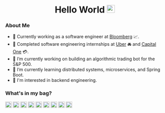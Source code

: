 <div align="center">
    <h1> Hello World <img src="https://media.giphy.com/media/hvRJCLFzcasrR4ia7z/giphy.gif" width="25px"></h1>
</div>

<p align="center">

### About Me
- 💼 Currently working as a software engineer at [Bloomberg](https://www.bloomberg.com/company/) 📈.
- 🥇 Completed software engineering internships at [Uber](https://www.uber.com/) 🚘 and [Capital One](https://www.capitalone.com/) 💳.
- 🔭 I’m currently working on building an algorithmic trading bot for the S&P 500.
- 🌱 I’m currently learning distributed systems, microservices, and Spring Boot.
- 🤔 I'm interested in backend engineering.

### What's in my bag?

<code><img height="20" src="https://img.icons8.com/dusk/48/000000/javascript.png"></code>
<img height="20" src="https://img.icons8.com/dusk/64/000000/python.png">
<img height="20" src="https://img.icons8.com/color/48/000000/golang.png">
<img height="20" src="https://img.icons8.com/color/50/000000/java-coffee-cup-logo.png">
<img height="20" src="https://img.icons8.com/color/48/000000/nodejs.png">
<img height="20" src="https://img.icons8.com/color/48/000000/mongodb.png">
<img height="20" src="https://img.icons8.com/color/48/000000/postgreesql.png">
<img height="20" src="https://camo.githubusercontent.com/6cdab53c626d7b78c27dbdd2d0d59df71e34221d/68747470733a2f2f6669727374737465706974736f6c7574696f6e2e636f6d2f77702d636f6e74656e742f75706c6f6164732f323032302f30342f737072696e672d626f6f742d69636f6e2e706e67">
<img height="20" src="https://img.icons8.com/color/48/000000/git.png">



<!--
**JLin0/JLin0** is a ✨ _special_ ✨ repository because its `README.md` (this file) appears on your GitHub profile.

Here are some ideas to get you started:

- 🔭 I’m currently working on ...
- 🌱 I’m currently learning ...
- 👯 I’m looking to collaborate on ...
- 🤔 I’m looking for help with ...
- 💬 Ask me about ...
- 📫 How to reach me: ...
- 😄 Pronouns: ...
- ⚡ Fun fact: ...
-->
